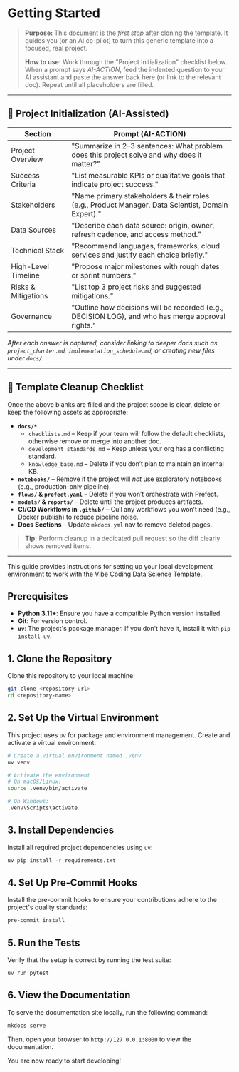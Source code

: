 # Getting Started

> **Purpose:** This document is the *first stop* after cloning the template. It guides you (or an AI
> co-pilot) to turn this generic template into a focused, real project.
>
> **How to use:** Work through the "Project Initialization" checklist below.  When a prompt says
> *AI-ACTION*, feed the indented question to your AI assistant and paste the answer back here (or
> link to the relevant doc).  Repeat until all placeholders are filled.

---

## 🔰 Project Initialization (AI-Assisted)

| Section             | Prompt (AI-ACTION)                                                                                   |
|---------------------|------------------------------------------------------------------------------------------------------|
| Project Overview    | "Summarize in 2–3 sentences: What problem does this project solve and why does it matter?"             |
| Success Criteria    | "List measurable KPIs or qualitative goals that indicate project success."                               |
| Stakeholders        | "Name primary stakeholders & their roles (e.g., Product Manager, Data Scientist, Domain Expert)."      |
| Data Sources        | "Describe each data source: origin, owner, refresh cadence, and access method."                        |
| Technical Stack     | "Recommend languages, frameworks, cloud services and justify each choice briefly."                   |
| High-Level Timeline | "Propose major milestones with rough dates or sprint numbers."                                       |
| Risks & Mitigations | "List top 3 project risks and suggested mitigations."                                                |
| Governance          | "Outline how decisions will be recorded (e.g., DECISION LOG), and who has merge approval rights."      |

*After each answer is captured, consider linking to deeper docs such as `project_charter.md`,
 `implementation_schedule.md`, or creating new files under `docs/`.*

---

## 🧹 Template Cleanup Checklist

Once the above blanks are filled and the project scope is clear, delete or keep the following assets
as appropriate:

- **`docs/*`**
  - `checklists.md` – Keep if your team will follow the default checklists, otherwise remove or
    merge into another doc.
  - `development_standards.md` – Keep unless your org has a conflicting standard.
  - `knowledge_base.md` – Delete if you don’t plan to maintain an internal KB.
- **`notebooks/`** – Remove if the project will *not* use exploratory notebooks (e.g.,
  production-only pipeline).
- **`flows/` & `prefect.yaml`** – Delete if you won’t orchestrate with Prefect.
- **`models/` & `reports/`** – Delete until the project produces artifacts.
- **CI/CD Workflows in `.github/`** – Cull any workflows you won’t need (e.g., Docker publish) to
  reduce pipeline noise.
- **Docs Sections** – Update `mkdocs.yml` nav to remove deleted pages.

> **Tip:** Perform cleanup in a dedicated pull request so the diff clearly shows removed items.

---
This guide provides instructions for setting up your local development environment to work with the
Vibe Coding Data Science Template.

## Prerequisites

- **Python 3.11+**: Ensure you have a compatible Python version installed.
- **Git**: For version control.
- **`uv`**: The project's package manager. If you don't have it, install it with `pip install uv`.

## 1. Clone the Repository

Clone this repository to your local machine:

```bash
git clone <repository-url>
cd <repository-name>
```

## 2. Set Up the Virtual Environment

This project uses `uv` for package and environment management. Create and activate a virtual environment:

```bash
# Create a virtual environment named .venv
uv venv

# Activate the environment
# On macOS/Linux:
source .venv/bin/activate

# On Windows:
.venv\Scripts\activate
```

## 3. Install Dependencies

Install all required project dependencies using `uv`:

```bash
uv pip install -r requirements.txt
```

## 4. Set Up Pre-Commit Hooks

Install the pre-commit hooks to ensure your contributions adhere to the project's quality standards:

```bash
pre-commit install
```

## 5. Run the Tests

Verify that the setup is correct by running the test suite:

```bash
uv run pytest
```

## 6. View the Documentation

To serve the documentation site locally, run the following command:

```bash
mkdocs serve
```

Then, open your browser to `http://127.0.0.1:8000` to view the documentation.

You are now ready to start developing!
